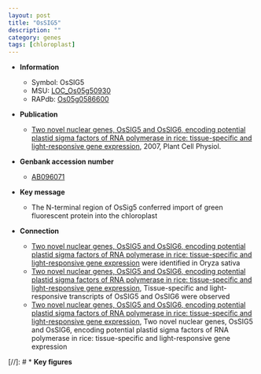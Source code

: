 ```yaml
---
layout: post
title: "OsSIG5"
description: ""
category: genes
tags: [chloroplast]
---
```


* **Information**  
    + Symbol: OsSIG5  
    + MSU: [LOC_Os05g50930](http://rice.plantbiology.msu.edu/cgi-bin/ORF_infopage.cgi?orf=LOC_Os05g50930)  
    + RAPdb: [Os05g0586600](http://rapdb.dna.affrc.go.jp/viewer/gbrowse_details/irgsp1?name=Os05g0586600)  

* **Publication**  
    + [Two novel nuclear genes, OsSIG5 and OsSIG6, encoding potential plastid sigma factors of RNA polymerase in rice: tissue-specific and light-responsive gene expression](http://www.ncbi.nlm.nih.gov/pubmed?term=Two+novel+nuclear+genes,+OsSIG5+and+OsSIG6,+encoding+potential+plastid+sigma+factors+of+RNA+polymerase+in+rice:+tissue-specific+and+light-responsive+gene+expression%5BTitle%5D), 2007, Plant Cell Physiol.

* **Genbank accession number**  
    + [AB096071](http://www.ncbi.nlm.nih.gov/nuccore/AB096071)

* **Key message**  
    + The N-terminal region of OsSig5 conferred import of green fluorescent protein into the chloroplast

* **Connection**  
    + [Two novel nuclear genes, OsSIG5 and OsSIG6, encoding potential plastid sigma factors of RNA polymerase in rice: tissue-specific and light-responsive gene expression](RNAP) were identified in Oryza sativa
    + [Two novel nuclear genes, OsSIG5 and OsSIG6, encoding potential plastid sigma factors of RNA polymerase in rice: tissue-specific and light-responsive gene expression](http://www.ncbi.nlm.nih.gov/pubmed?term=Two+novel+nuclear+genes,+OsSIG5+and+OsSIG6,+encoding+potential+plastid+sigma+factors+of+RNA+polymerase+in+rice:+tissue-specific+and+light-responsive+gene+expression%5BTitle%5D), Tissue-specific and light-responsive transcripts of OsSIG5 and OsSIG6 were observed
    + [Two novel nuclear genes, OsSIG5 and OsSIG6, encoding potential plastid sigma factors of RNA polymerase in rice: tissue-specific and light-responsive gene expression](http://www.ncbi.nlm.nih.gov/pubmed?term=Two+novel+nuclear+genes,+OsSIG5+and+OsSIG6,+encoding+potential+plastid+sigma+factors+of+RNA+polymerase+in+rice:+tissue-specific+and+light-responsive+gene+expression%5BTitle%5D), Two novel nuclear genes, OsSIG5 and OsSIG6, encoding potential plastid sigma factors of RNA polymerase in rice: tissue-specific and light-responsive gene expression

[//]: # * **Key figures**  


